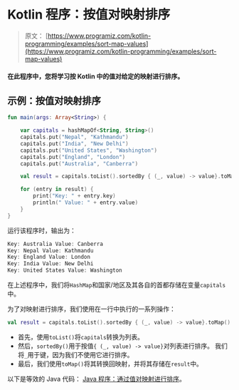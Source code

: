# Kotlin 程序：按值对映射排序

> 原文： [https://www.programiz.com/kotlin-programming/examples/sort-map-values](https://www.programiz.com/kotlin-programming/examples/sort-map-values)

#### 在此程序中，您将学习按 Kotlin 中的值对给定的映射进行排序。

## 示例：按值对映射排序

```kt
fun main(args: Array<String>) {

    var capitals = hashMapOf<String, String>()
    capitals.put("Nepal", "Kathmandu")
    capitals.put("India", "New Delhi")
    capitals.put("United States", "Washington")
    capitals.put("England", "London")
    capitals.put("Australia", "Canberra")

    val result = capitals.toList().sortedBy { (_, value) -> value}.toMap()

    for (entry in result) {
        print("Key: " + entry.key)
        println(" Value: " + entry.value)
    }
}
```

运行该程序时，输出为：

```kt
Key: Australia Value: Canberra
Key: Nepal Value: Kathmandu
Key: England Value: London
Key: India Value: New Delhi
Key: United States Value: Washington
```

在上述程序中，我们将`HashMap`和国家/地区及其各自的首都存储在变量`capitals`中。

为了对映射进行排序，我们使用在一行中执行的一系列操作：

```kt
val result = capitals.toList().sortedBy { (_, value) -> value}.toMap()
```

*   首先，使用`toList()`将`capitals`转换为列表。
*   然后，`sortedBy()`用于按值`{ (_, value) -> value}`对列表进行排序。 我们将`_`用于键，因为我们不使用它进行排序。
*   最后，我们使用`toMap()`将其转换回映射，并将其存储在`result`中。

以下是等效的 Java 代码： [Java 程序：通过值对映射进行排序](/java-programming/examples/sort-map-values "Java program to sort a map by values")。